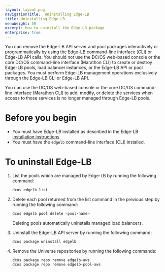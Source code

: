 ```yaml
---
layout: layout.pug
navigationTitle:  Uninstalling Edge-LB
title: Uninstalling Edge-LB
menuWeight: 50
excerpt: How to uninstall the Edge-LB package
enterprise: true
---
```

You can remove the Edge-LB API server and pool packages interactively or programmatically by using the Edge-LB command-line interface (CLI) or Edge-LB API calls. You should not use the DC/OS web-based console or the core DC/OS command-line interface (Marathon CLI) to create or destroy Edge-LB pools, load balancer instances, or the Edge-LB API or pool packages. You must perform Edge-LB management operations exclusively through the Edge-LB CLI or Edge-LB API.

You can use the DC/OS web-based console or the core DC/OS command-line interface (Marathon CLI) to add, modify, or delete the services when access to those services is no longer managed through Edge-LB pools.

# Before you begin
* You must have Edge-LB installed as described in the Edge-LB [installation instructions](/services/edge-lb/getting-started/installing).
* You must have the `edgelb` command-line interface (CLI) installed.

# To uninstall Edge-LB
1. List the pools which are managed by Edge-LB by running the following command:

    ```bash
    dcos edgelb list
    ```

1. Delete each pool returned from the list command in the previous step by running the following command:

    ```bash
    dcos edgelb pool delete <pool-name>
    ```
    Deleting pools automatically uninstalls managed load balancers.

1. Uninstall the Edge-LB API server by running the following command:

    ```bash
    dcos package uninstall edgelb
    ```

1. Remove the Universe repositories by running the following commands:

    ```bash
    dcos package repo remove edgelb-aws
    dcos package repo remove edgelb-pool-aws
    ```